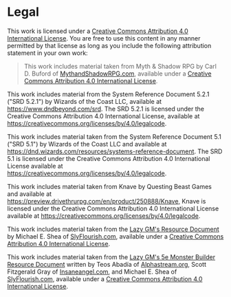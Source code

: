 # Legal

This work is licensed under a [Creative Commons Attribution 4.0 International License](http://creativecommons.org/licenses/by/4.0/). You are free to use this content in any manner permitted by that license as long as you include the following attribution statement in your own work:

>This work includes material taken from Myth & Shadow RPG by Carl D. Buford of [MythandShadowRPG.com](https://mythandshadowrpg.com/), available under a [Creative Commons Attribution 4.0 International License](http://creativecommons.org/licenses/by/4.0/).

This work includes material from the System Reference Document 5.2.1 ("SRD 5.2.1") by Wizards of the Coast LLC, available at <https://www.dndbeyond.com/srd>. The SRD 5.2.1 is licensed under the Creative Commons Attribution 4.0 International License, available at <https://creativecommons.org/licenses/by/4.0/legalcode>.

This work includes material taken from the System Reference Document 5.1 ("SRD 5.1") by Wizards of the Coast LLC and available at <https://dnd.wizards.com/resources/systems-reference-document>. The SRD 5.1 is licensed under the Creative Commons Attribution 4.0 International License available at <https://creativecommons.org/licenses/by/4.0/legalcode>.

This work includes material taken from Knave by Questing Beast Games and available at <https://preview.drivethrurpg.com/en/product/250888/Knave,> Knave is licensed under the Creative Commons Attribution 4.0 International License available at <https://creativecommons.org/licenses/by/4.0/legalcode>.

This work includes material taken from the [Lazy GM's Resource Document](https://slyflourish.com/lazy_gm_resource_document.html) by Michael E. Shea of [SlyFlourish.com](https://slyflourish.com), available under a [Creative Commons Attribution 4.0 International License](http://creativecommons.org/licenses/by/4.0/).

This work includes material taken from the [Lazy GM's 5e Monster Builder Resource Document](https://slyflourish.com/lazy_5e_monster_building_resource_document.html) written by Teos Abadía of [Alphastream.org](https://alphastream.org), Scott Fitzgerald Gray of [Insaneangel.com](https://insaneangel.com), and Michael E. Shea of [SlyFlourish.com](https://slyflourish.com), available under a [Creative Commons Attribution 4.0 International License](http://creativecommons.org/licenses/by/4.0/).
